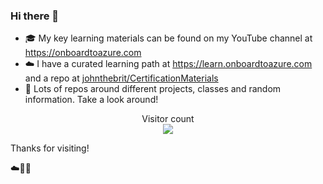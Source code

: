 ### Hi there 👋

- 🎓 My key learning materials can be found on my YouTube channel at https://onboardtoazure.com
- ☁️ I have a curated learning path at https://learn.onboardtoazure.com and a repo at [johnthebrit/CertificationMaterials](https://github.com/johnthebrit/CertificationMaterials)
- 🔎 Lots of repos around different projects, classes and random information. Take a look around!

<p align="center"> 
  Visitor count<br>
  <img src="https://profile-counter.glitch.me/sans-kans/count.svg" />
</p>

Thanks for visiting!

☁️🤙💪



<!--
**sans-kans/sans-kans** is a ✨ _special_ ✨ repository because its `README.md` (this file) appears on your GitHub profile.

Here are some ideas to get you started:

- 🔭 I’m currently working on ...
- 🌱 I’m currently learning ...
- 👯 I’m looking to collaborate on ...
- 🤔 I’m looking for help with ...
- 💬 Ask me about ...
- 📫 How to reach me: ...
- 😄 Pronouns: ...
- ⚡ Fun fact: ...
-->
